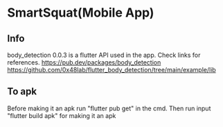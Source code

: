 # SmartSquat(Mobile App)
## Info
body_detection 0.0.3 is a flutter API used in the app.  Check links for references.
https://pub.dev/packages/body_detection
https://github.com/0x48lab/flutter_body_detection/tree/main/example/lib

## To apk
Before making it an apk run "flutter pub get" in the cmd.
Then run input "flutter build apk" for making it an apk
